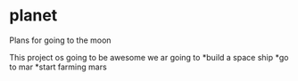 # planet
Plans for going to the moon

This project os going to be awesome
 we ar going to 
*build a space ship
*go to mar
*start farming mars
